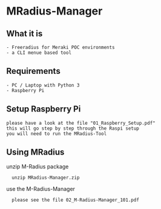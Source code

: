 # MRadius-Manager
## What it is
    - Freeradius for Meraki POC environments
    - a CLI menue based tool 

## Requirements
    - PC / Laptop with Python 3
    - Raspberry Pi

## Setup Raspberry Pi

    please have a look at the file "01_Raspberry_Setup.pdf"
    this will go step by step through the Raspi setup 
    you will need to run the MRadius-Tool

## Using MRadius

unzip M-Radius package
    
      unzip MRadius-Manager.zip
      
use the M-Radius-Manager

      please see the file 02_M-Radius-Manager_101.pdf

